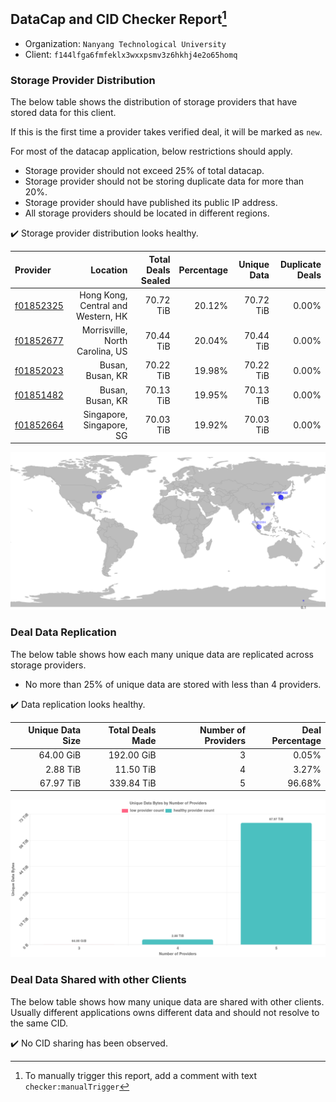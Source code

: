 ## DataCap and CID Checker Report[^1]
 - Organization: `Nanyang Technological University`
 - Client: `f144lfga6fmfeklx3wxxpsmv3z6hkhj4e2o65homq`
### Storage Provider Distribution
The below table shows the distribution of storage providers that have stored data for this client.

If this is the first time a provider takes verified deal, it will be marked as `new`.

For most of the datacap application, below restrictions should apply.
 - Storage provider should not exceed 25% of total datacap.
 - Storage provider should not be storing duplicate data for more than 20%.
 - Storage provider should have published its public IP address.
 - All storage providers should be located in different regions.

✔️ Storage provider distribution looks healthy.

| Provider                                              |                           Location | Total Deals Sealed | Percentage | Unique Data | Duplicate Deals |
| :---------------------------------------------------- | ---------------------------------: | -----------------: | ---------: | ----------: | --------------: |
| [f01852325](https://filfox.info/en/address/f01852325) | Hong Kong, Central and Western, HK |          70.72 TiB |     20.12% |   70.72 TiB |           0.00% |
| [f01852677](https://filfox.info/en/address/f01852677) |    Morrisville, North Carolina, US |          70.44 TiB |     20.04% |   70.44 TiB |           0.00% |
| [f01852023](https://filfox.info/en/address/f01852023) |                   Busan, Busan, KR |          70.22 TiB |     19.98% |   70.22 TiB |           0.00% |
| [f01851482](https://filfox.info/en/address/f01851482) |                   Busan, Busan, KR |          70.13 TiB |     19.95% |   70.13 TiB |           0.00% |
| [f01852664](https://filfox.info/en/address/f01852664) |           Singapore, Singapore, SG |          70.03 TiB |     19.92% |   70.03 TiB |           0.00% |

![Provider Distribution](https://raw.githubusercontent.com/data-preservation-programs/filplus-checker-assets/main/filecoin-project/filecoin-plus-large-datasets/issues/1090/1671098486858.png)
### Deal Data Replication
The below table shows how each many unique data are replicated across storage providers.
- No more than 25% of unique data are stored with less than 4 providers.

✔️ Data replication looks healthy.

| Unique Data Size | Total Deals Made | Number of Providers | Deal Percentage |
| ---------------: | ---------------: | ------------------: | --------------: |
|        64.00 GiB |       192.00 GiB |                   3 |           0.05% |
|         2.88 TiB |        11.50 TiB |                   4 |           3.27% |
|        67.97 TiB |       339.84 TiB |                   5 |          96.68% |

![Replication Distribution](https://raw.githubusercontent.com/data-preservation-programs/filplus-checker-assets/main/filecoin-project/filecoin-plus-large-datasets/issues/1090/1671098487697.png)
### Deal Data Shared with other Clients
The below table shows how many unique data are shared with other clients.
Usually different applications owns different data and should not resolve to the same CID.

✔️ No CID sharing has been observed.

[^1]: To manually trigger this report, add a comment with text `checker:manualTrigger`
